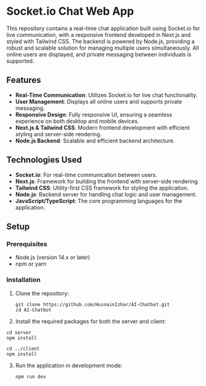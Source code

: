 # Socket.io Chat Web App

This repository contains a real-time chat application built using Socket.io for live communication, with a responsive frontend developed in Next.js and styled with Tailwind CSS. The backend is powered by Node.js, providing a robust and scalable solution for managing multiple users simultaneously. All online users are displayed, and private messaging between individuals is supported.

## Features

- **Real-Time Communication**: Utilizes Socket.io for live chat functionality.
- **User Management**: Displays all online users and supports private messaging.
- **Responsive Design**: Fully responsive UI, ensuring a seamless experience on both desktop and mobile devices.
- **Next.js & Tailwind CSS**: Modern frontend development with efficient styling and server-side rendering.
- **Node.js Backend**: Scalable and efficient backend architecture.

## Technologies Used

- **Socket.io**: For real-time communication between users.
- **Next.js**: Framework for building the frontend with server-side rendering.
- **Tailwind CSS**: Utility-first CSS framework for styling the application.
- **Node.js**: Backend server for handling chat logic and user management.
- **JavaScript/TypeScript**: The core programming languages for the application.

## Setup

### Prerequisites

- Node.js (version 14.x or later)
- npm or yarn

### Installation

1. Clone the repository:

   ```
   git clone https://github.com/HusnainIzhar/AI-Chatbot.git
   cd AI-Chatbot
   ```
   
2. Install the required packages for both the server and client:

```
cd server
npm install

cd ../client
npm install
```
3. Run the application in development mode:
   ```
   npm run dev
   ```
